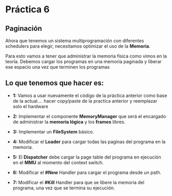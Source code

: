 # Práctica 6
## Paginación

Ahora que tenemos un sistema multiprogramación con diferentes schedulers para elegir, necesitamos optimizar el uso de la __Memoria__.

Para esto vamos a tener que administrar la memoria física como vimos en la teoría. Debemos cargar los programas en una memoria paginada y liberar ese espacio una vez que terminen los programas


## Lo que tenemos que hacer es:


- __1:__ Vamos a usar nuevamente el código de la práctica anterior como base de la actual.... hacer copy/paste de la practica anterior y reemplazar solo el hardware

- __2:__ Implementar el componente __MemoryManager__ que será el encargado de administrar la __memoria lógica__ y los __frames__ libres. 

- __3:__ Implementar un __FileSystem__ básico.

- __4:__ Modificar el __Loader__ para cargar todas las paginas del programa en la memoria. 

- __5:__ El __Dispatcher__  debe cargar la page table del programa en ejecución en el  __MMU__  al momento del context switch.

- __6:__ Modificar el __#New__ Handler para cargar el programa desde un path. 

- __7:__ Modificar el __#Kill__ Handler para que se libere la memoria del programa, una vez que se termina su ejecución.

